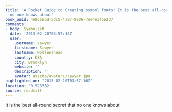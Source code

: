 ```yaml
---
title: 'A Pocket Guide to Creating symbol fonts: It is the best all-round secret that
  no one knows about'
book_uuid: 4e86b0bd-5dc5-4a97-8906-7e04e1f6e237
comments:
- body: Symbolset
  date: '2013-02-20T03:57:16Z'
  user:
    username: sawyer
    firstname: Sawyer
    lastname: Hollenshead
    country: USA
    city: Brooklyn
    website: ''
    description: ''
    avatar: assets/avatars/sawyer.jpg
highlighted_on: '2013-02-20T03:57:16Z'
location: '0.523332'
source: readmill
---
```


It is the best all-round secret that no one knows about
